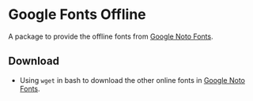 # Google Fonts Offline
A package to provide the offline fonts from [Google Noto Fonts](https://www.google.com/get/noto/).

## Download
- Using `wget` in bash to download the other online fonts in [Google Noto Fonts](https://www.google.com/get/noto/).
